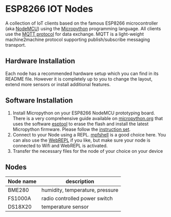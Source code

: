 # ESP8266 IOT Nodes 

A collection of IoT clients based on the famous ESP8266 microcontroller 
(aka [NodeMCU][0]) using the [Micropython][1] programming language. All clients
use the [MQTT protocol][2] for data exchange. MQTT is a light-weight 
machine2machine protocol supporting publish/subscribe messaging transport.

## Hardware Installation

Each node has a recommended hardware setup which you can find in its README 
file. However it is completely up to you to change the layout, extend more 
sensors or install additional features.

## Software Installation

1. Install Micropython on your ESP8266 NodeMCU prototyping board. There is a 
very comprehensive guide available on [micropython.org][3] that uses the software
[esptool][5] to erase the flash and install the latest Micropython firmware. Please follow the
[instruction set][3].
2. Connect to your Node using a REPL. [mpfshell][4] is a good choice here. You
can also use the [WebREPL][6] if you like, but make sure your node is connected to
Wifi and WebREPL is activated.
3. Transfer the necessary files for the node of your choice on your device


## Nodes

| Node name | description                              | 
| --------- | ---------------------------------------- |
| BME280    | humidity, temperature, pressure          |
| FS1000A   | radio controlled power switch            |
| DS18X20   | temperature sensor

[0]: http://nodemcu.com/index_en.html
[1]: https://docs.micropython.org/en/latest/esp8266/index.html
[2]: http://mqtt.org/
[3]: https://docs.micropython.org/en/latest/esp8266/esp8266/tutorial/intro.html
[4]: https://github.com/wendlers/mpfshell
[5]: https://github.com/espressif/esptool
[6]: http://micropython.org/webrepl/
